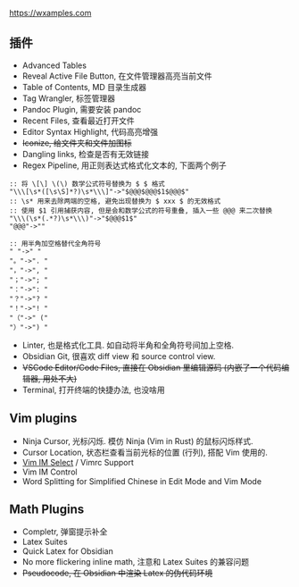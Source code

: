 <https://wxamples.com>

## 插件

- Advanced Tables
- Reveal Active File Button, 在文件管理器高亮当前文件
- Table of Contents, MD 目录生成器
- Tag Wrangler, 标签管理器
- Pandoc Plugin, 需要安装 pandoc
- Recent Files, 查看最近打开文件
- Editor Syntax Highlight, 代码高亮增强
- ~~Iconize, 给文件夹和文件加图标~~
- Dangling links, 检查是否有无效链接
- Regex Pipeline, 用正则表达式格式化文本的, 下面两个例子

```regex
:: 将 \[\] \(\) 数学公式符号替换为 $ $ 格式
"\\\[\s*([\s\S]*?)\s*\\\]"->"$@@@$@@@$1$@@@$"
:: \s* 用来去除两端的空格, 避免出现替换为 $ xxx $ 的无效格式
:: 使用 $1 引用捕获内容, 但是会和数学公式的符号重叠, 插入一些 @@@ 来二次替换
"\\\(\s*(.*?)\s*\\\)"->"$@@@$1$"
"@@@"->""

:: 用半角加空格替代全角符号
" "->" "  
"。"->". "  
"，"->", "  
"；"->"; "  
"："->": "  
"？"->"? "  
"！"->"! "  
"（"->" ("  
"）"->") "
```

- Linter, 也是格式化工具. 如自动将半角和全角符号间加上空格.
- Obsidian Git, 很喜欢 diff view 和 source control view.
- ~~VSCode Editor/Code Files, 直接在 Obsidian 里编辑源码 (内嵌了一个代码编辑器, 用处不大)~~
- Terminal, 打开终端的快捷办法, 也没啥用

## Vim plugins

- Ninja Cursor, 光标闪烁. 模仿 Ninja (Vim in Rust) 的鼠标闪烁样式.
- Cursor Location, 状态栏查看当前光标的位置 (行列), 搭配 Vim 使用的.
- [Vim IM Select](Tools/Vim/FAQ/多语言输入.md) / Vimrc Support
- Vim IM Control
- Word Splitting for Simplified Chinese in Edit Mode and Vim Mode

## Math Plugins

- Completr, 弹窗提示补全
- Latex Suites
- Quick Latex for Obsidian
- No more flickering inline math, 注意和 Latex Suites 的兼容问题
- ~~Pseudocode, 在 Obsidian 中渲染 Latex 的伪代码环境~~
